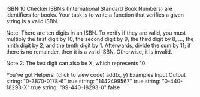 ISBN 10 Checker
ISBN’s (International Standard Book Numbers) are identifiers for books. Your task is to write a function that verifies a given string is a valid ISBN.

Note: There are ten digits in an ISBN. To verify if they are valid, you must multiply the first digit by 10, the second digit by 9, the third digit by 8, …, the ninth digit by 2, and the tenth digit by 1. Afterwards, divide the sum by 11; if there is no remainder, then it is a valid ISBN. Otherwise, it is invalid.

Note 2: The last digit can also be X, which represents 10.

You've got Helpers! (click to view code)
add(x, y)
Examples
Input	Output
string:
"0-3870-0178-6"	true
string:
"1442499567"	true
string:
"0-440-18293-X"	true
string:
"99-440-18293-0"	false
